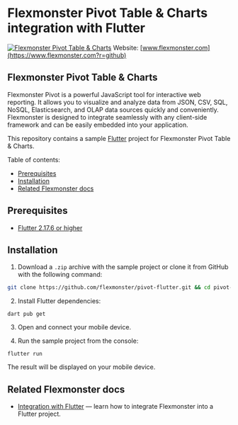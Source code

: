 # Flexmonster Pivot Table & Charts integration with Flutter
[![Flexmonster Pivot Table & Charts](https://cdn.flexmonster.com/landing.png)](https://www.flexmonster.com?r=github)
Website: [www.flexmonster.com](https://www.flexmonster.com?r=github)
## Flexmonster Pivot Table & Charts

Flexmonster Pivot is a powerful JavaScript tool for interactive web reporting. It allows you to visualize and analyze data from JSON, CSV, SQL, NoSQL, Elasticsearch, and OLAP data sources quickly and conveniently. Flexmonster is designed to integrate seamlessly with any client-side framework and can be easily embedded into your application.

This repository contains a sample [Flutter](https://flutter.dev/) project for Flexmonster Pivot Table & Charts.

Table of contents:

- [Prerequisites](#prerequisites)
- [Installation](#installation)
- [Related Flexmonster docs](#related-flexmonster-docs)

## Prerequisites

 - [Flutter 2.17.6 or higher](https://docs.flutter.dev/get-started/install)

## Installation

1. Download a `.zip` archive with the sample project or clone it from GitHub with the following command:

```bash
git clone https://github.com/flexmonster/pivot-flutter.git && cd pivot-flutter
```

2. Install Flutter dependencies:

```
dart pub get
``` 

3. Open and connect your mobile device.

4. Run the sample project from the console:

```
flutter run
``` 

The result will be displayed on your mobile device.

## Related Flexmonster docs

- [Integration with Flutter](https://www.flexmonster.com/doc/integration-with-flutter?r=github) — learn how to integrate Flexmonster into a Flutter project.
